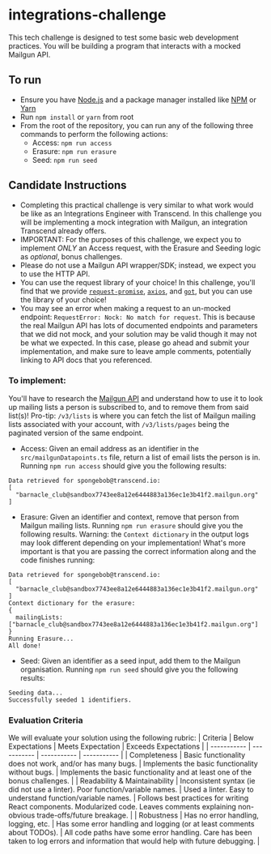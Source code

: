 # integrations-challenge

This tech challenge is designed to test some basic web development practices. You will be building a program that interacts with a mocked Mailgun API.

## To run

- Ensure you have [Node.js](https://nodejs.org/en/) and a package manager installed like [NPM](https://www.npmjs.com/) or [Yarn](https://yarnpkg.com/)
- Run `npm install` or `yarn` from root
- From the root of the repository, you can run any of the following three commands to perform the following actions:
  - Access: `npm run access`
  - Erasure: `npm run erasure`
  - Seed: `npm run seed`

## Candidate Instructions

- Completing this practical challenge is very similar to what work would be like as an Integrations Engineer with Transcend.
  In this challenge you will be implementing a mock integration with Mailgun, an integration Transcend already offers.
- IMPORTANT: For the purposes of this challenge, we expect you to implement _ONLY_ an Access request, with the Erasure and Seeding logic as _optional_, bonus challenges.
- Please do not use a Mailgun API wrapper/SDK; instead, we expect you to use the HTTP API.
- You can use the request library of your choice! In this challenge, you'll find that we provide [`request-promise`](https://www.npmjs.com/package/request-promise),
  [`axios`](https://www.npmjs.com/package/axios), and [`got`](https://www.npmjs.com/package/got), but you can use the library of your choice!
- You may see an error when making a request to an un-mocked endpoint: `RequestError: Nock: No match for request`. This is because the real Mailgun API has lots of documented endpoints and parameters that we did not mock, and your solution may be valid though it may not be what we expected. In this case, please go ahead and submit your implementation, and make sure to leave ample comments, potentially linking to API docs that you referenced.

### To implement:

You'll have to research the [Mailgun API](https://documentation.mailgun.com/en/latest/api_reference.html) and understand how to use it to look up mailing lists a person is subscribed to, and to remove them from said list(s)! Pro-tip: `/v3/lists` is where you can fetch the list of Mailgun mailing lists associated with your account, with `/v3/lists/pages` being the paginated version of the same endpoint.

- Access: Given an email address as an identifier in the `src/mailgunDatapoints.ts` file, return a list of email lists the person is in. Running `npm run access` should give you the following results:

```
Data retrieved for spongebob@transcend.io:
[
  "barnacle_club@sandbox7743ee8a12e6444883a136ec1e3b41f2.mailgun.org"
]
```

- Erasure: Given an identifier and context, remove that person from Mailgun mailing lists. Running `npm run erasure` should give you the following results. Warning: the `Context dictionary` in the output logs may look different depending on your implementation! What's more important is that you are passing the correct information along and the code finishes running:

```
Data retrieved for spongebob@transcend.io:
[
  "barnacle_club@sandbox7743ee8a12e6444883a136ec1e3b41f2.mailgun.org"
]
Context dictionary for the erasure:
{
  mailingLists: ["barnacle_club@sandbox7743ee8a12e6444883a136ec1e3b41f2.mailgun.org"]
}
Running Erasure...
All done!
```

- Seed: Given an identifier as a seed input, add them to the Mailgun organisation. Running `npm run seed` should give you the following results:

```
Seeding data...
Successfully seeded 1 identifiers.
```

### Evaluation Criteria

We will evaluate your solution using the following rubric:
| Criteria | Below Expectations | Meets Expectation | Exceeds Expectations |
| ----------- | ----------- | ----------- | ----------- |
| Completeness | Basic functionality does not work, and/or has many bugs. | Implements the basic functionality without bugs. | Implements the basic functionality and at least one of the bonus challenges. |
| Readability & Maintainability | Inconsistent syntax (ie did not use a linter). Poor function/variable names. | Used a linter. Easy to understand function/variable names. | Follows best practices for writing React components. Modularized code. Leaves comments explaining non-obvious trade-offs/future breakage. |
| Robustness | Has no error handling, logging, etc. | Has some error handling and logging (or at least comments about TODOs). | All code paths have some error handling. Care has been taken to log errors and information that would help with future debugging. |

